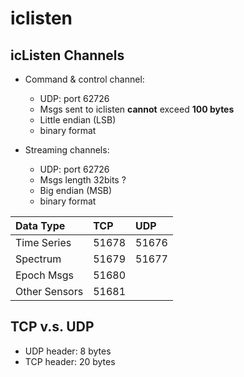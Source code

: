 # iclisten

## icListen Channels
* Command & control channel: 
  * UDP: port 62726
  * Msgs sent to iclisten __cannot__ exceed __100 bytes__
  * Little endian (LSB)
  * binary format
  
* Streaming channels: 
  * UDP: port 62726
  * Msgs length 32bits ?
  * Big endian (MSB)
  * binary format

Data Type | TCP | UDP 
:--- | :--- | :---
Time Series | 51678 | 51676
Spectrum | 51679 | 51677
Epoch Msgs | 51680 
Other Sensors | 51681

  
## TCP v.s. UDP
* UDP header: 8 bytes
* TCP header: 20 bytes
